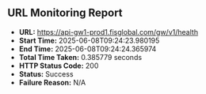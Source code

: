 ## URL Monitoring Report

- **URL:** https://api-gw1-prod1.fisglobal.com/gw/v1/health
- **Start Time:** 2025-06-08T09:24:23.980195
- **End Time:** 2025-06-08T09:24:24.365974
- **Total Time Taken:** 0.385779 seconds
- **HTTP Status Code:** 200
- **Status:** Success
- **Failure Reason:** N/A

